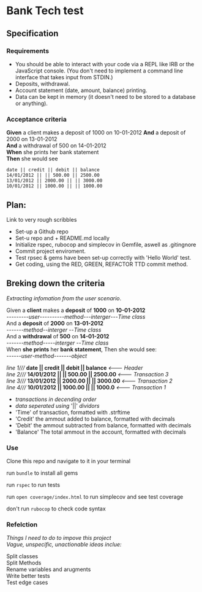 # Bank Tech test

## Specification

### Requirements

* You should be able to interact with your code via a REPL like IRB or the JavaScript console.  (You don't need to implement a command line interface that takes input from STDIN.)
* Deposits, withdrawal.
* Account statement (date, amount, balance) printing.
* Data can be kept in memory (it doesn't need to be stored to a database or anything).

### Acceptance criteria

**Given** a client makes a deposit of 1000 on 10-01-2012
**And** a deposit of 2000 on 13-01-2012  
**And** a withdrawal of 500 on 14-01-2012  
**When** she prints her bank statement  
**Then** she would see

```
date || credit || debit || balance
14/01/2012 || || 500.00 || 2500.00
13/01/2012 || 2000.00 || || 3000.00
10/01/2012 || 1000.00 || || 1000.00

```

## Plan:

Link to very rough scribbles

* Set-up a Github repo
* Set-u repo and + README.md locally
* Initialize rspec, rubocop and simplecov in Gemfile, aswell as .gitingnore
* Commit project enviroment.
* Test rpsec & gems have been set-up correctly with 'Hello World' test.
* Get coding, using the RED, GREEN, REFACTOR TTD commit method.

## Breking down the criteria

*Extracting infomation from the user scenario*.

Given a **client** makes a **deposit** of **1000** on **10-01-2012**  <br>
---------*user*----------*method*---*interger*---*Time class* <br>
And a **deposit** of **2000** on **13-01-2012**  <br>
-------*method*--*interger* --*Time class* <br>
And a **withdrawal** of **500** on **14-01-2012** <br>
-------*method*-----*interger* --*Time class* <br>
When **she** **prints** her **bank statement**, Then she would see: <br>
------*user*-*method*-------*object* <br>

*line 1///* **date || credit || debit || balance** *<--- Header* <br>
*line 2///* **14/01/2012 || || 500.00 || 2500.00** *<--- Transaction 3* <br>
*line 3///* **13/01/2012 || 2000.00 || || 3000.00** *<--- Transaction 2* <br>
*line 4///* **10/01/2012 || 1000.00 || || 1000.0** *<--- Transaction 1* <br>
- *transactions in decending order* <br>
- *data seperated using* '||' *dividors* <br>
- 'Time' of transaction, formatted with .strftime
- 'Credit' the ammout added to balance, formatted with decimals
- 'Debit' the ammout subtracted from balance, formatted with decimals
- 'Balance' The total ammout in the account, formatted with decimals

### Use

Clone this repo and navigate to it in your terminal

run `bundle` to install all gems

run `rspec` to run tests

run `open coverage/index.html` to run simplecov and see test coverage

don't run `rubocop` to check code syntax


### Refelction

*Things I need to do to impove this project* <br>
*Vague, unspecific, unactionable ideas inclue:* <br>

Split classes <br>
Split Methods <br>
Rename variables and arugments <br>
Write better tests <br>
Test edge cases <br>

